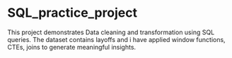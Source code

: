 # SQL_practice_project

This project demonstrates Data cleaning and transformation using SQL queries.
The dataset contains layoffs and i have applied window functions, CTEs, joins to generate meaningful insights.
